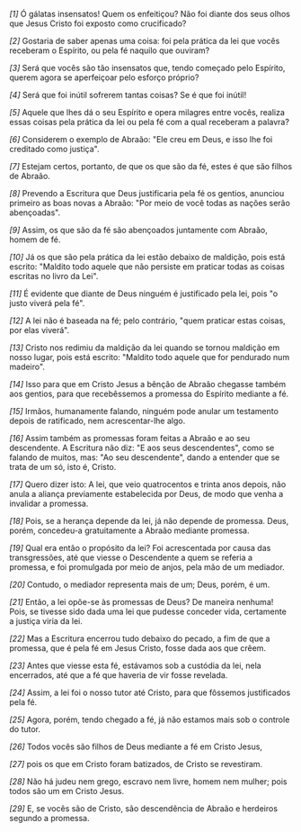 *[1]* Ó gálatas insensatos! Quem os enfeitiçou? Não foi diante dos seus olhos que Jesus Cristo foi exposto como crucificado?

*[2]* Gostaria de saber apenas uma coisa: foi pela prática da lei que vocês receberam o Espírito, ou pela fé naquilo que ouviram?

*[3]* Será que vocês são tão insensatos que, tendo começado pelo Espírito, querem agora se aperfeiçoar pelo esforço próprio?

*[4]* Será que foi inútil sofrerem tantas coisas? Se é que foi inútil!

*[5]* Aquele que lhes dá o seu Espírito e opera milagres entre vocês, realiza essas coisas pela prática da lei ou pela fé com a qual receberam a palavra?

*[6]* Considerem o exemplo de Abraão: "Ele creu em Deus, e isso lhe foi creditado como justiça".

*[7]* Estejam certos, portanto, de que os que são da fé, estes é que são filhos de Abraão.

*[8]* Prevendo a Escritura que Deus justificaria pela fé os gentios, anunciou primeiro as boas novas a Abraão: "Por meio de você todas as nações serão abençoadas".

*[9]* Assim, os que são da fé são abençoados juntamente com Abraão, homem de fé.

*[10]* Já os que são pela prática da lei estão debaixo de maldição, pois está escrito: "Maldito todo aquele que não persiste em praticar todas as coisas escritas no livro da Lei".

*[11]* É evidente que diante de Deus ninguém é justificado pela lei, pois "o justo viverá pela fé".

*[12]* A lei não é baseada na fé; pelo contrário, "quem praticar estas coisas, por elas viverá".

*[13]* Cristo nos redimiu da maldição da lei quando se tornou maldição em nosso lugar, pois está escrito: "Maldito todo aquele que for pendurado num madeiro".

*[14]* Isso para que em Cristo Jesus a bênção de Abraão chegasse também aos gentios, para que recebêssemos a promessa do Espírito mediante a fé.

*[15]* Irmãos, humanamente falando, ninguém pode anular um testamento depois de ratificado, nem acrescentar-lhe algo.

*[16]* Assim também as promessas foram feitas a Abraão e ao seu descendente. A Escritura não diz: "E aos seus descendentes", como se falando de muitos, mas: "Ao seu descendente", dando a entender que se trata de um só, isto é, Cristo.

*[17]* Quero dizer isto: A lei, que veio quatrocentos e trinta anos depois, não anula a aliança previamente estabelecida por Deus, de modo que venha a invalidar a promessa.

*[18]* Pois, se a herança depende da lei, já não depende de promessa. Deus, porém, concedeu-a gratuitamente a Abraão mediante promessa.

*[19]* Qual era então o propósito da lei? Foi acrescentada por causa das transgressões, até que viesse o Descendente a quem se referia a promessa, e foi promulgada por meio de anjos, pela mão de um mediador.

*[20]* Contudo, o mediador representa mais de um; Deus, porém, é um.

*[21]* Então, a lei opõe-se às promessas de Deus? De maneira nenhuma! Pois, se tivesse sido dada uma lei que pudesse conceder vida, certamente a justiça viria da lei.

*[22]* Mas a Escritura encerrou tudo debaixo do pecado, a fim de que a promessa, que é pela fé em Jesus Cristo, fosse dada aos que crêem.

*[23]* Antes que viesse esta fé, estávamos sob a custódia da lei, nela encerrados, até que a fé que haveria de vir fosse revelada.

*[24]* Assim, a lei foi o nosso tutor até Cristo, para que fôssemos justificados pela fé.

*[25]* Agora, porém, tendo chegado a fé, já não estamos mais sob o controle do tutor.

*[26]* Todos vocês são filhos de Deus mediante a fé em Cristo Jesus,

*[27]* pois os que em Cristo foram batizados, de Cristo se revestiram.

*[28]* Não há judeu nem grego, escravo nem livre, homem nem mulher; pois todos são um em Cristo Jesus.

*[29]* E, se vocês são de Cristo, são descendência de Abraão e herdeiros segundo a promessa.

